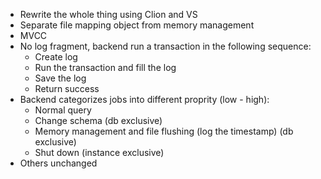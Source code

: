 * Rewrite the whole thing using Clion and VS
* Separate file mapping object from memory management
* MVCC
* No log fragment, backend run a transaction in the following sequence:
    * Create log
    * Run the transaction and fill the log
    * Save the log
    * Return success
* Backend categorizes jobs into different proprity (low - high):
    * Normal query
    * Change schema (db exclusive)
    * Memory management and file flushing (log the timestamp) (db exclusive)
    * Shut down (instance exclusive)
* Others unchanged
